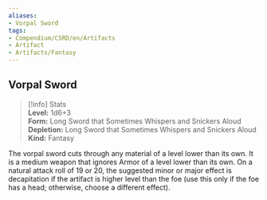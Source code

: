 ```yaml
---
aliases:
- Vorpal Sword
tags:
- Compendium/CSRD/en/Artifacts
- Artifact
- Artifacts/Fantasy
---
```


  
## Vorpal Sword  
>[!info] Stats  
> **Level:** 1d6+3  
> **Form:** Long Sword that Sometimes Whispers and Snickers Aloud  
> **Depletion:** Long Sword that Sometimes Whispers and Snickers Aloud  
> **Kind:** Fantasy
  
The vorpal sword cuts through any material of a level lower than its own. It is a medium weapon that ignores Armor of a level lower than its own. On a natural attack roll of 19 or 20, the suggested minor or major effect is decapitation if the artifact is higher level than the foe (use this only if the foe has a head; otherwise, choose a different effect).